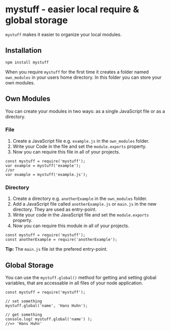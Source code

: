 # mystuff - easier local require & global storage
`mystuff` makes it easier to organize your local modules.
## Installation
`npm install mystuff`

When you require `mystuff` for the first time it creates a folder named `own_modules` in your users home directory.
In this folder you can store your own modules.
## Own Modules
You can create your modules in two ways: as a single JavaScript file or as a directory.
### File
1. Create a JavaScript file e.g. `example.js` in the `own_modules` folder.
2. Write your Code in the file and set the `module.exports` property.
3. Now you can require this file in all of your projects.
```
const mystuff = require('mystuff');
var example = mystuff('example');
//or
var example = mystuff('example.js');
```
### Directory
1. Create a directory e.g. `anotherExample` in the `own_modules` folder.
2. Add a JavaScript file called `anotherExample.js` or `main.js` in the new directory. They are used as entry-point.
3. Write your code in the JavaScript file and set the `module.exports` property.
4. Now you can require this module in all of your projects.
```
const mystuff = require('mystuff');
const anotherExample = require('anotherExample');
```
__Tip:__ The `main.js` file ist the prefered entry-point.
## Global Storage
You can use the `mystuff.global()` method for getting and setting global variables, that are accessable in all files of your node application.

```
const mystuff = require('mystuff');

// set something
mystuff.global('name', 'Hans Huhn');

// get something
console.log( mystuff.global('name') );
//=> 'Hans Huhn'
```
